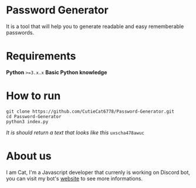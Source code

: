 # Password Generator
It is a tool that will help you to generate readable and easy rememberable passwords.

# Requirements

**Python** `>=3.x.x`
**Basic Python knowledge**

# How to run

```
git clone https://github.com/CutieCat6778/Password-Generator.git
cd Password-Generator
python3 index.py
```

*It is should return a text that looks like this*
`uxscha478awuc`

# About us

I am Cat, I'm a Javascript developer that currenly is working on Discord bot, you can visit my bot's [website](https://moddy.js.org) to see more informations.